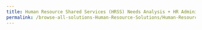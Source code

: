 ```yaml
---
title: Human Resource Shared Services (HRSS) Needs Analysis + HR Administrative Support & Payroll Processing via a HRMS
permalink: /browse-all-solutions-Human-Resource-Solutions/Human-Resource-Shared-Services-(HRSS)-Needs-Analysis-+-HR-Administrative-Support-&-Payroll-Processing-via-a-HRMS
---
```


